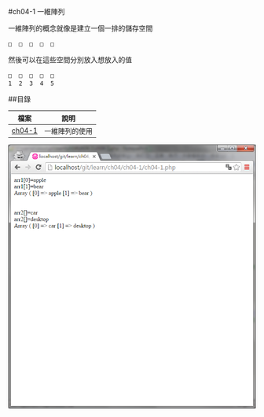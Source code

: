 #ch04-1 一維陣列


一維陣列的概念就像是建立一個一排的儲存空間

	□  □  □  □  □  

然後可以在這些空間分別放入想放入的值

	□  □  □  □  □  
	1  2  3  4  5
  





##目錄

|檔案                                        |說明                                         |
|--------------------------------------------|---------------------------------------------|
|[ch04-1](ch04-1.php)                        |一維陣列的使用                               |

![result](ch04-1.png)